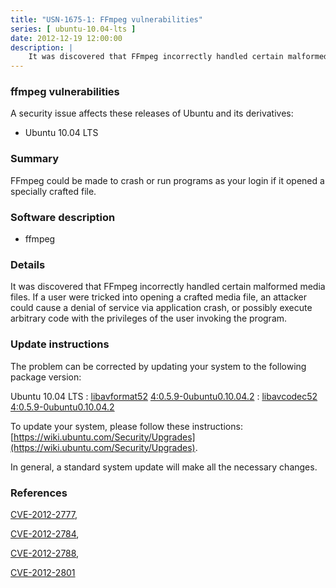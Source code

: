 ```yaml
---
title: "USN-1675-1: FFmpeg vulnerabilities"
series: [ ubuntu-10.04-lts ]
date: 2012-12-19 12:00:00
description: |
    It was discovered that FFmpeg incorrectly handled certain malformed media files. If a user were tricked into opening a crafted media file, an attacker could cause a denial of service via application crash, or possibly execute arbitrary code with the privileges of the user invoking the program. 
--- 
```

 
### ffmpeg vulnerabilities

A security issue affects these releases of Ubuntu and its derivatives:

* Ubuntu 10.04 LTS

### Summary

FFmpeg could be made to crash or run programs as your login if it opened a specially crafted file.

### Software description

* ffmpeg 

### Details

It was discovered that FFmpeg incorrectly handled certain malformed media files. If a user were tricked into opening a crafted media file, an attacker could cause a denial of service via application crash, or possibly execute arbitrary code with the privileges of the user invoking the program. 

### Update instructions

The problem can be corrected by updating your system to the following package version:

Ubuntu 10.04 LTS
 : [libavformat52](https://launchpad.net/ubuntu/+source/ffmpeg) <span> [4:0.5.9-0ubuntu0.10.04.2](https://launchpad.net/ubuntu/+source/ffmpeg/4:0.5.9-0ubuntu0.10.04.2) </span> 
 : [libavcodec52](https://launchpad.net/ubuntu/+source/ffmpeg) <span> [4:0.5.9-0ubuntu0.10.04.2](https://launchpad.net/ubuntu/+source/ffmpeg/4:0.5.9-0ubuntu0.10.04.2) </span> 

To update your system, please follow these instructions: [https://wiki.ubuntu.com/Security/Upgrades](https://wiki.ubuntu.com/Security/Upgrades).

In general, a standard system update will make all the necessary changes. 

### References

 [CVE-2012-2777](http://people.ubuntu.com/~ubuntu-security/cve/CVE-2012-2777), 

 [CVE-2012-2784](http://people.ubuntu.com/~ubuntu-security/cve/CVE-2012-2784), 

 [CVE-2012-2788](http://people.ubuntu.com/~ubuntu-security/cve/CVE-2012-2788), 

 [CVE-2012-2801](http://people.ubuntu.com/~ubuntu-security/cve/CVE-2012-2801)
 
